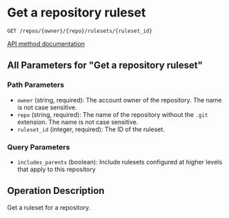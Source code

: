 # Get a repository ruleset

`GET /repos/{owner}/{repo}/rulesets/{ruleset_id}`

[API method documentation](https://docs.github.com/rest/repos/rules#get-a-repository-ruleset)

## All Parameters for "Get a repository ruleset"

### Path Parameters

- `owner` (string, required): The account owner of the repository. The name is not case sensitive.
- `repo` (string, required): The name of the repository without the `.git` extension. The name is not case sensitive.
- `ruleset_id` (integer, required): The ID of the ruleset.
### Query Parameters

- `includes_parents` (boolean): Include rulesets configured at higher levels that apply to this repository

## Operation Description

Get a ruleset for a repository.

